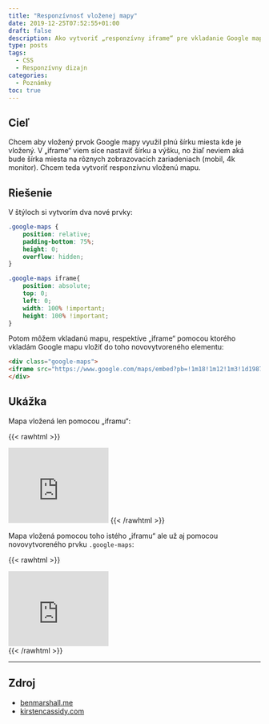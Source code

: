 ```yaml
---
title: "Responzívnosť vloženej mapy"
date: 2019-12-25T07:52:55+01:00
draft: false
description: Ako vytvoriť „responzívny iframe“ pre vkladanie Google mapy.
type: posts
tags:
  - CSS
  - Responzívny dizajn
categories:
  - Poznámky
toc: true
---
```


## Cieľ

Chcem aby vložený prvok Google mapy využil plnú šírku miesta kde je vložený. V „iframe“ viem síce nastaviť šírku a výšku, no žiaľ neviem aká bude šírka miesta na rôznych zobrazovacích zariadeniach (mobil, 4k monitor). Chcem teda vytvoriť responzívnu vloženú mapu.

## Riešenie

V štýloch si vytvorím dva nové prvky:

```css
.google-maps {
    position: relative;
    padding-bottom: 75%;
    height: 0;
    overflow: hidden;
}

.google-maps iframe{
    position: absolute;
    top: 0;
    left: 0;
    width: 100% !important;
    height: 100% !important;
}
```

Potom môžem vkladanú mapu, respektíve „iframe“ pomocou ktorého vkladám Google mapu vložiť do toho novovytvoreného elementu:

```html
<div class="google-maps">
<iframe src="https://www.google.com/maps/embed?pb=!1m18!1m12!1m3!1d1987.262020121058!2d21.90540110850619!3d48.94259420731785!2m3!1f0!2f0!3f0!3m2!1i1024!2i768!4f13.1!3m3!1m2!1s0x473eb574cbf83289%3A0xcc162ac3a49bfc2c!2zUG9kIMWgaW51!5e1!3m2!1ssk!2ssk!4v1577257748391!5m2!1ssk!2ssk" width="200" height="150" frameborder="0" style="border:0;" allowfullscreen=""></iframe>
</div>
```

## Ukážka

Mapa vložená len pomocou „iframu“:

{{< rawhtml >}}
<iframe src="https://www.google.com/maps/embed?pb=!1m18!1m12!1m3!1d1987.262020121058!2d21.90540110850619!3d48.94259420731785!2m3!1f0!2f0!3f0!3m2!1i1024!2i768!4f13.1!3m3!1m2!1s0x473eb574cbf83289%3A0xcc162ac3a49bfc2c!2zUG9kIMWgaW51!5e1!3m2!1ssk!2ssk!4v1577257748391!5m2!1ssk!2ssk" width="200" height="150" frameborder="0" style="border:0;" allowfullscreen="" crossorigin="anonymous"></iframe>
{{< /rawhtml >}}

Mapa vložená pomocou toho istého „iframu“ ale už aj pomocou novovytvoreného prvku `.google-maps`:

{{< rawhtml >}}
<div class="google-maps">
<iframe src="https://www.google.com/maps/embed?pb=!1m18!1m12!1m3!1d1987.262020121058!2d21.90540110850619!3d48.94259420731785!2m3!1f0!2f0!3f0!3m2!1i1024!2i768!4f13.1!3m3!1m2!1s0x473eb574cbf83289%3A0xcc162ac3a49bfc2c!2zUG9kIMWgaW51!5e1!3m2!1ssk!2ssk!4v1577257748391!5m2!1ssk!2ssk" width="200" height="150" frameborder="0" style="border:0;" allowfullscreen="" crossorigin="anonymous"></iframe>
</div>
{{< /rawhtml >}}

---

## Zdroj

- [benmarshall.me](https://benmarshall.me/responsive-iframes/)
- [kirstencassidy.com](https://www.kirstencassidy.com/creating-a-full-width-responsive-google-map/)
